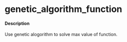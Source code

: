 # genetic_algorithm_function

#### Description
Use genetic alogorithm to solve max value of function.
